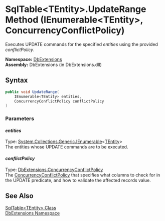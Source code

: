 SqlTable&lt;TEntity>.UpdateRange Method (IEnumerable&lt;TEntity>, ConcurrencyConflictPolicy)
============================================================================================
Executes UPDATE commands for the specified *entities* using the provided *conflictPolicy*.

**Namespace:** [DbExtensions][1]  
**Assembly:** DbExtensions (in DbExtensions.dll)

Syntax
------

```csharp
public void UpdateRange(
	IEnumerable<TEntity> entities,
	ConcurrencyConflictPolicy conflictPolicy
)
```

### Parameters

#### *entities*
Type: [System.Collections.Generic.IEnumerable][2]&lt;[TEntity][3]>  
The entities whose UPDATE commands are to be executed.

#### *conflictPolicy*
Type: [DbExtensions.ConcurrencyConflictPolicy][4]  
 The [ConcurrencyConflictPolicy][4] that specifies what columns to check for in the UPDATE predicate, and how to validate the affected records value.


See Also
--------
[SqlTable&lt;TEntity> Class][3]  
[DbExtensions Namespace][1]  

[1]: ../README.md
[2]: http://msdn.microsoft.com/en-us/library/9eekhta0
[3]: README.md
[4]: ../ConcurrencyConflictPolicy/README.md